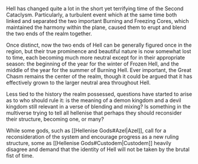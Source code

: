 Hell has changed quite a lot in the short yet terrifying time of the Second Cataclysm. Particularly, a turbulent event which at the same time both linked and separated the two important Burning and Freezing Cores, which maintained the harmony within the plane, caused them to erupt and blend the two ends of the realm together.

Once distinct, now the two ends of Hell can be generally figured once in the region, but their true prominence and beautiful nature is now somewhat lost to time, each becoming much more neutral except for in their appropriate season: the beginning of the year for the winter of Frozen Hell, and the middle of the year for the summer of Burning Hell. Ever important, the Great Chasm remains the center of the realm, though it could be argued that it has effectively grown to the larger neutral area throughout Hell.

Less tied to the history the realm possessed, questions have started to arise as to who should rule it: is the meaning of a demon kingdom and a devil kingdom still relevant in a verse of blending and mixing? Is something in the multiverse trying to tell all hellenise that perhaps they should reconsider their structure, becoming one, or many?

While some gods, such as [[Hellenise Gods#Azel|Azel]], call for a reconsideration of the system and encourage progress as a new ruling structure, some as [[Hellenise Gods#Custodem|Custodem]] heavily disagree and demand that the identity of Hell will not be taken by the brutal fist of time.